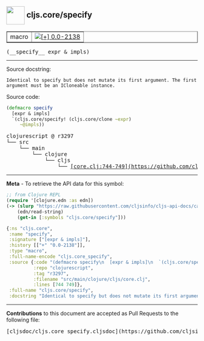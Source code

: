 ## <img width="48px" valign="middle" src="http://i.imgur.com/Hi20huC.png"> cljs.core/specify

 <table border="1">
<tr>

<td>macro</td>
<td><a href="https://github.com/cljsinfo/cljs-api-docs/tree/0.0-2138"><img valign="middle" alt="[+] 0.0-2138" src="https://img.shields.io/badge/+-0.0--2138-lightgrey.svg"></a> </td>
</tr>
</table>

 <samp>
(__specify__ expr & impls)<br>
</samp>

---




Source docstring:

```
Identical to specify but does not mutate its first argument. The first
argument must be an ICloneable instance.
```

Source code:

```clj
(defmacro specify
  [expr & impls]
  `(cljs.core/specify! (cljs.core/clone ~expr)
     ~@impls))
```

 <pre>
clojurescript @ r3297
└── src
    └── main
        └── clojure
            └── cljs
                └── <ins>[core.clj:744-749](https://github.com/clojure/clojurescript/blob/r3297/src/main/clojure/cljs/core.clj#L744-L749)</ins>
</pre>


---

__Meta__ - To retrieve the API data for this symbol:

```clj
;; from Clojure REPL
(require '[clojure.edn :as edn])
(-> (slurp "https://raw.githubusercontent.com/cljsinfo/cljs-api-docs/catalog/cljs-api.edn")
    (edn/read-string)
    (get-in [:symbols "cljs.core/specify"]))
```

```clj
{:ns "cljs.core",
 :name "specify",
 :signature ["[expr & impls]"],
 :history [["+" "0.0-2138"]],
 :type "macro",
 :full-name-encode "cljs.core_specify",
 :source {:code "(defmacro specify\n  [expr & impls]\n  `(cljs.core/specify! (cljs.core/clone ~expr)\n     ~@impls))",
          :repo "clojurescript",
          :tag "r3297",
          :filename "src/main/clojure/cljs/core.clj",
          :lines [744 749]},
 :full-name "cljs.core/specify",
 :docstring "Identical to specify but does not mutate its first argument. The first\nargument must be an ICloneable instance."}

```

---

__Contributions__ to this document are accepted as Pull Requests to the following file:

 <pre>
[cljsdoc/cljs.core_specify.cljsdoc](https://github.com/cljsinfo/cljs-api-docs/blob/master/cljsdoc/cljs.core_specify.cljsdoc)
</pre>

